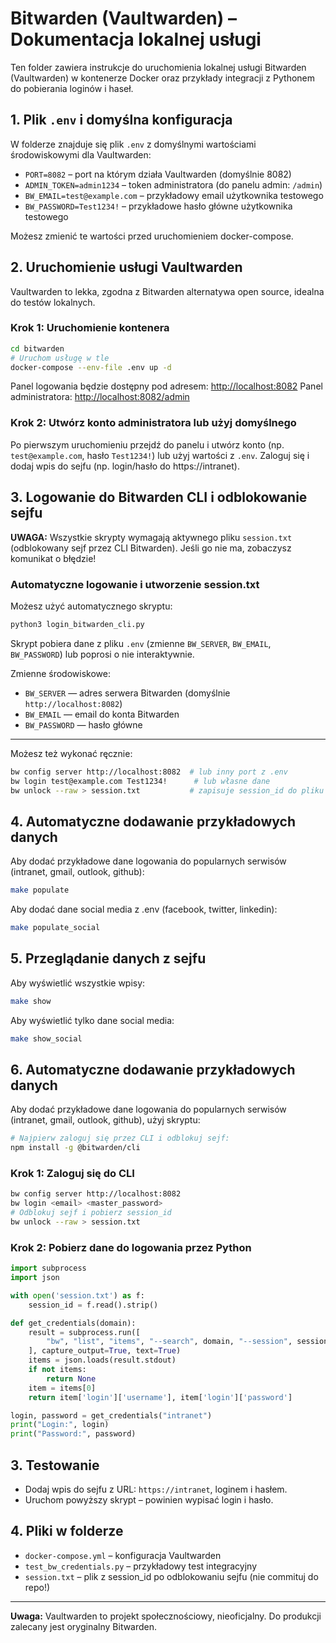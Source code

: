 # Bitwarden (Vaultwarden) – Dokumentacja lokalnej usługi

Ten folder zawiera instrukcje do uruchomienia lokalnej usługi Bitwarden (Vaultwarden) w kontenerze Docker oraz przykłady integracji z Pythonem do pobierania loginów i haseł.

## 1. Plik `.env` i domyślna konfiguracja

W folderze znajduje się plik `.env` z domyślnymi wartościami środowiskowymi dla Vaultwarden:

- `PORT=8082` – port na którym działa Vaultwarden (domyślnie 8082)
- `ADMIN_TOKEN=admin1234` – token administratora (do panelu admin: `/admin`)
- `BW_EMAIL=test@example.com` – przykładowy email użytkownika testowego
- `BW_PASSWORD=Test1234!` – przykładowe hasło główne użytkownika testowego

Możesz zmienić te wartości przed uruchomieniem docker-compose.

## 2. Uruchomienie usługi Vaultwarden

Vaultwarden to lekka, zgodna z Bitwarden alternatywa open source, idealna do testów lokalnych.

### Krok 1: Uruchomienie kontenera

```bash
cd bitwarden
# Uruchom usługę w tle
docker-compose --env-file .env up -d
```

Panel logowania będzie dostępny pod adresem: [http://localhost:8082](http://localhost:8082)
Panel administratora: [http://localhost:8082/admin](http://localhost:8082/admin)

### Krok 2: Utwórz konto administratora lub użyj domyślnego

Po pierwszym uruchomieniu przejdź do panelu i utwórz konto (np. `test@example.com`, hasło `Test1234!`) lub użyj wartości z `.env`. Zaloguj się i dodaj wpis do sejfu (np. login/hasło do https://intranet).

## 3. Logowanie do Bitwarden CLI i odblokowanie sejfu

**UWAGA:** Wszystkie skrypty wymagają aktywnego pliku `session.txt` (odblokowany sejf przez CLI Bitwarden). Jeśli go nie ma, zobaczysz komunikat o błędzie!

### Automatyczne logowanie i utworzenie session.txt

Możesz użyć automatycznego skryptu:

```bash
python3 login_bitwarden_cli.py
```

Skrypt pobiera dane z pliku `.env` (zmienne `BW_SERVER`, `BW_EMAIL`, `BW_PASSWORD`) lub poprosi o nie interaktywnie.

Zmienne środowiskowe:
- `BW_SERVER` — adres serwera Bitwarden (domyślnie `http://localhost:8082`)
- `BW_EMAIL` — email do konta Bitwarden
- `BW_PASSWORD` — hasło główne

---

Możesz też wykonać ręcznie:

```bash
bw config server http://localhost:8082  # lub inny port z .env
bw login test@example.com Test1234!      # lub własne dane
bw unlock --raw > session.txt           # zapisuje session_id do pliku
```

## 4. Automatyczne dodawanie przykładowych danych

Aby dodać przykładowe dane logowania do popularnych serwisów (intranet, gmail, outlook, github):

```bash
make populate
```

Aby dodać dane social media z .env (facebook, twitter, linkedin):

```bash
make populate_social
```

## 5. Przeglądanie danych z sejfu

Aby wyświetlić wszystkie wpisy:

```bash
make show
```

Aby wyświetlić tylko dane social media:

```bash
make show_social
```

## 6. Automatyczne dodawanie przykładowych danych

Aby dodać przykładowe dane logowania do popularnych serwisów (intranet, gmail, outlook, github), użyj skryptu:

```bash
# Najpierw zaloguj się przez CLI i odblokuj sejf:
npm install -g @bitwarden/cli
```

### Krok 1: Zaloguj się do CLI
```bash
bw config server http://localhost:8082
bw login <email> <master_password>
# Odblokuj sejf i pobierz session_id
bw unlock --raw > session.txt
```

### Krok 2: Pobierz dane do logowania przez Python

```python
import subprocess
import json

with open('session.txt') as f:
    session_id = f.read().strip()

def get_credentials(domain):
    result = subprocess.run([
        "bw", "list", "items", "--search", domain, "--session", session_id
    ], capture_output=True, text=True)
    items = json.loads(result.stdout)
    if not items:
        return None
    item = items[0]
    return item['login']['username'], item['login']['password']

login, password = get_credentials("intranet")
print("Login:", login)
print("Password:", password)
```

## 3. Testowanie

- Dodaj wpis do sejfu z URL: `https://intranet`, loginem i hasłem.
- Uruchom powyższy skrypt – powinien wypisać login i hasło.

## 4. Pliki w folderze

- `docker-compose.yml` – konfiguracja Vaultwarden
- `test_bw_credentials.py` – przykładowy test integracyjny
- `session.txt` – plik z session_id po odblokowaniu sejfu (nie commituj do repo!)

---

**Uwaga:** Vaultwarden to projekt społecznościowy, nieoficjalny. Do produkcji zalecany jest oryginalny Bitwarden.
